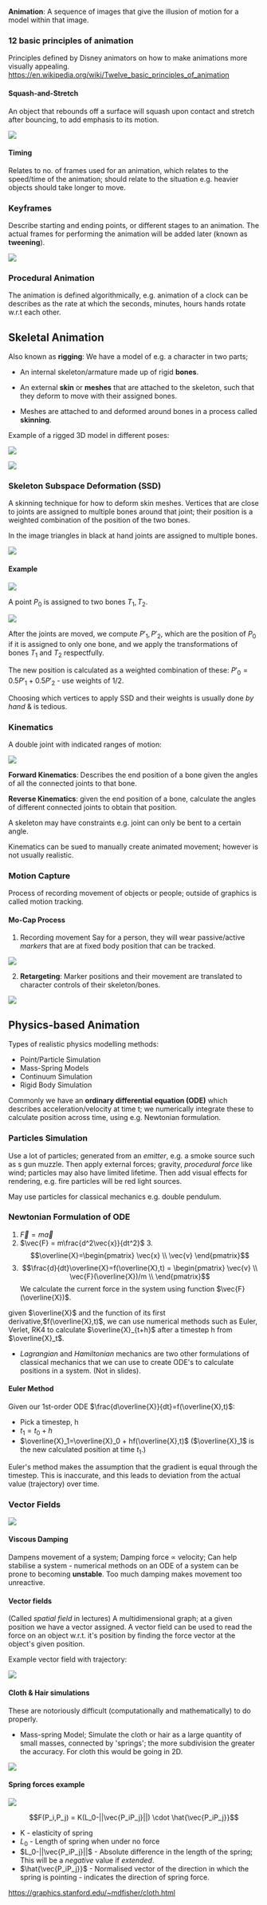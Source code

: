 **Animation**: A sequence of images that give the illusion of motion for a model within that image.

### 12 basic principles of animation 
Principles defined by Disney animators on how to make animations more visually appealing.
https://en.wikipedia.org/wiki/Twelve_basic_principles_of_animation

#### Squash-and-Stretch
An object that rebounds off a surface will squash upon contact and stretch after bouncing, to add emphasis to its motion.

![](misc/Pasted%20image%2020231014180423.png)

#### Timing
Relates to no. of frames used for an animation, which relates to the speed/time of the animation; should relate to the situation e.g. heavier objects should take longer to move.


### Keyframes
Describe starting and ending points, or different stages to an animation. The actual frames for performing the animation will be added later (known as **tweening**).

![](misc/Pasted%20image%2020231014180719.png)

### Procedural Animation
The animation is defined algorithmically, e.g. animation of  a clock can be describes as the rate at which the seconds, minutes, hours hands rotate w.r.t each other.

## Skeletal Animation

Also known as **rigging**: We have a model of e.g. a character in two parts; 

- An internal skeleton/armature made up of rigid **bones**.

- An external **skin** or **meshes** that are attached to the skeleton, such that they deform to move with their assigned bones.

- Meshes are attached to and deformed around bones in a process called **skinning**.

Example of a rigged 3D model in different poses:

![](misc/Pasted%20image%2020231015142746.png)

![](misc/Pasted%20image%2020231015142757.png)

### Skeleton Subspace Deformation (SSD)
A skinning technique for how to deform skin meshes.
Vertices that are close to joints are assigned to multiple bones around that joint; their position is a weighted combination of the position of the two bones.

In the image triangles in black at hand joints are assigned to multiple bones.

![](misc/Pasted%20image%2020231015154509.png)

#### Example

![](misc/Pasted%20image%2020231015154633.png)

A point $P_0$ is assigned to two bones $T_1, T_2$.

![](misc/Pasted%20image%2020231015154758.png)

After the joints are moved, we compute $P'_1,P'_2$, which are the position of $P_0$ if it is assigned to only one bone, and we apply the transformations of bones $T_1$ and $T_2$ respectfully.

The new position is calculated as a weighted combination of these: $P'_0=0.5P'_1+0.5P'_2$ - use weights of $1/2$.

Choosing which vertices to apply SSD and their weights is usually done *by hand* & is tedious.

### Kinematics

A double joint with indicated ranges of motion:

![](misc/Pasted%20image%2020231015150738.png)

**Forward Kinematics**: Describes the end position of a bone given the angles of all the connected joints to that bone.

**Reverse Kinematics**: given the end position of a bone, calculate the angles of different connected joints to obtain that position.

A skeleton may have constraints e.g. joint can only be bent to a certain angle.

Kinematics can be sued to manually create animated movement; however is not usually realistic.

### Motion Capture
Process of recording movement of objects or people; outside of graphics is called motion tracking.

#### Mo-Cap Process

1. Recording movement
Say for a person, they will wear passive/active *markers* that are at fixed body position that can be tracked.

![](misc/Pasted%20image%2020231015151741.png)

2. **Retargeting**: Marker positions and their movement are translated to character controls of their skeleton/bones.

![](misc/Pasted%20image%2020231015152007.png)

## Physics-based Animation

Types of realistic physics modelling methods:
- Point/Particle Simulation
- Mass-Spring Models
- Continuum Simulation
- Rigid Body Simulation

Commonly we have an **ordinary differential equation (ODE)** which describes acceleration/velocity at time t; we numerically integrate these to calculate position across time, using e.g. Newtonian formulation.

### Particles Simulation
Use a lot of particles; generated from an *emitter*, e.g. a smoke source such as s gun muzzle. Then apply external forces; gravity, *procedural force* like wind; particles may also have limited lifetime. Then add visual effects for rendering, e.g. fire particles will be red light sources.

May use particles for classical mechanics e.g. double pendulum. 

### Newtonian Formulation of ODE

1. $\vec{F}=m\vec{a}$
2. $\vec{F} = m\frac{d^2\vec{x}}{dt^2}$
3.$$\overline{X}=\begin{pmatrix}
\vec{x} \\ 
\vec{v}
\end{pmatrix}$$
4. $$\frac{d}{dt}\overline{X}=f(\overline{X},t) = 
\begin{pmatrix} \vec{v} \\
\vec{F}(\overline{X})/m \\
\end{pmatrix}$$
We calculate the current force in the system using function $\vec{F}(\overline{X})$.

given $\overline{X}$ and the function of its first derivative,$f(\overline{X},t)$, we can use numerical methods such as Euler, Verlet, RK4 to calculate  $\overline{X}_{t+h}$ after a timestep h from $\overline{X}_t$.

- *Lagrangian* and *Hamiltonian* mechanics are two other formulations of classical mechanics that we can use to create ODE's to calculate positions in a system. (Not in slides).

#### Euler Method
Given our 1st-order ODE $\frac{d\overline{X}}{dt}=f(\overline{X},t)$:
- Pick a timestep, h
- $t_1=t_0+h$
- $\overline{X}_1=\overline{X}_0 + hf(\overline{X},t)$
($\overline{X}_1$ is the new calculated position at time $t_1$.)

Euler's method makes the assumption that the gradient is equal through the timestep. This is inaccurate, and this leads to deviation from the actual value (trajectory) over time.

### Vector Fields

![](misc/Pasted%20image%2020231015165526.png)


#### Viscous Damping
Dampens movement of a system; Damping force $\propto$ velocity; Can help stabilise a system - numerical methods on an ODE of a system can be prone to becoming **unstable**. Too much damping makes movement too unreactive.

#### Vector fields
(Called *spatial field* in lectures)
A multidimensional graph; at a given position we have a vector assigned.
A vector field can be used to read the force on an object w.r.t. it's position by finding the force vector at the object's given position.

Example vector field with trajectory:

![](misc/Pasted%20image%2020231015171424.png)



#### Cloth & Hair simulations
These are notoriously difficult (computationally and mathematically) to do properly.

- Mass-spring Model; Simulate the cloth or hair as a large quantity of small masses, connected by 'springs'; the more subdivision the greater the accuracy. For cloth this would be going in 2D.

![](misc/Pasted%20image%2020231015172057.png)


#### Spring forces example
![](misc/Pasted%20image%2020231015173002.png)

$$F(P_i,P_j) = K(L_0-||\vec{P_iP_j}||) \cdot \hat{\vec{P_iP_j}}$$ 
- K - elasticity of spring
- $L_0$ - Length of spring when under no force
- $L_0-||\vec{P_iP_j}||$ - Absolute difference in the length of the spring; This will be a *negative* value if *extended*.
- $\hat{\vec{P_iP_j}}$ - Normalised vector of the direction in which the spring is pointing - indicates the direction of spring force.

https://graphics.stanford.edu/~mdfisher/cloth.html




